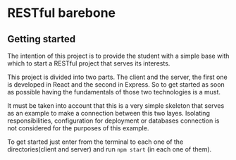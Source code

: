 # RESTful barebone
## Getting started

The intention of this project is to provide the student with a simple base with which to start a RESTful project that serves its interests. 

This project is divided into two parts. The client and the server, the first one is developed in React and the second in Express. So to get started as soon as possible having the fundamentals of those two technologies is a must.

It must be taken into account that this is a very simple skeleton that serves as an example to make a connection between this two layes. Isolating responsibilities, configuration for deployment or databases connection is not considered for the purposes of this example.

To get started just enter from the terminal to each one of the directories(client and server) and run `npm start` (in each one of them).